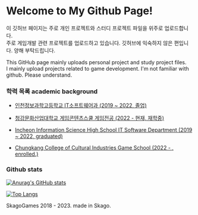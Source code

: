 # Welcome to My Github Page! 

이 깃허브 페이지는 주로 개인 프로젝트와 스터디 프로젝트 파일을 위주로 업로드합니다. \
주로 게임개발 관련 프로젝트를 업로드하고 있습니다. 깃허브에 익숙하지 않은 편입니다. 양해 부탁드립니다.

This GitHub page mainly uploads personal project and study project files. \
I mainly upload projects related to game development. I'm not familiar with github. Please understand.

### 학력 목록 academic background
- <a href="http://iis.icehs.kr/main.do"> 인천정보과학고등학교 IT소프트웨어과 (2019 ~ 2022, 졸업) </a>
- <a href="https://www.ck.ac.kr/"> 청강문화산업대학교 게임콘텐츠스쿨 게임전공 (2022 - 현재, 재학중) </a>

- <a href="http://iis.icehs.kr/main.do"> Incheon Information Science High School IT Software Department (2019 ~ 2022, graduated) </a>
- <a href="https://www.ck.ac.kr/"> Chungkang College of Cultural Industries Game School (2022 - , enrolled.) </a> 

### Github stats
[![Anurag's GitHub stats](https://github-readme-stats.vercel.app/api?username=ApexNAM)](https://github.com/ApexNAM/github-readme-stats)

[![Top Langs](https://github-readme-stats.vercel.app/api/top-langs/?username=ApexNAM&layout=compact)](https://github.com/anuraghazra/github-readme-stats)

SkagoGames 2018 - 2023. made in Skago.
